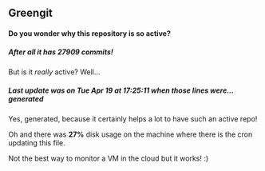 ## Greengit

#### Do you wonder why this repository is so active?

##### After all it has 27909 commits!

But is it *really* active? Well...

##### Last update was on Tue Apr 19 at 17:25:11 when those lines were... generated

Yes, generated, because it certainly helps a lot to have such an active repo!

Oh and there was **27%** disk usage on the machine
where there is the cron updating this file.

Not the best way to monitor a VM in the cloud but it works! :)
